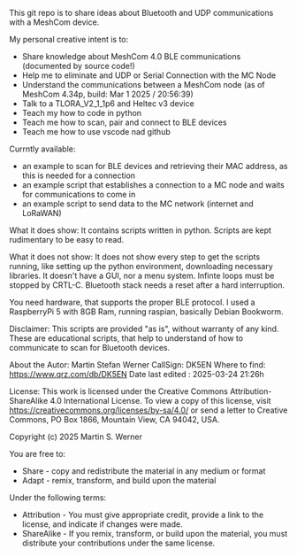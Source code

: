 This git repo is to share ideas about Bluetooth and UDP communications with a MeshCom device.

My personal creative intent is to:
- Share knowledge about MeshCom 4.0 BLE communications (documented by source code!)
- Help me to eliminate and UDP or Serial Connection with the MC Node
- Understand the communications between a MeshCom node (as of MeshCom 4.34p, build: Mar 1 2025 / 20:56:39)
- Talk to a TLORA_V2_1_1p6 and Heltec v3 device
- Teach my how to code in python
- Teach me how to scan, pair and connect to BLE devices
- Teach me how to use vscode nad github

Currntly available:
- an example to scan for BLE devices and retrieving their MAC address, as this is needed for a connection
- an example script that establishes a connection to a MC node and waits for communications to come in
- an example script to send data to the MC network (internet and LoRaWAN)

What it does show:
It contains scripts written in python.
Scripts are kept rudimentary to be easy to read.

What it does not show:
It does not show every step to get the scripts running, like setting up the python environment, downloading necessary libraries.
It doesn't have a GUI, nor a menu system.
Infinte loops must be stopped by CRTL-C.
Bluetooth stack needs a reset after a hard interruption.

You need hardware, that supports the proper BLE protocol.
I used a RaspberryPi 5 with 8GB Ram, running raspian, basically Debian Bookworm.

Disclaimer:
This scripts are provided "as is", without warranty of any kind.
These are educational scripts, that help to understand of how to communicate to scan for Bluetooth devices.

About the Autor: Martin Stefan Werner
CallSign: DK5EN
Where to find: https://www.qrz.com/db/DK5EN
Date last edited : 2025-03-24 21:26h

License:
This work is licensed under the Creative Commons Attribution-ShareAlike 4.0 International License.
To view a copy of this license, visit https://creativecommons.org/licenses/by-sa/4.0/ or send a letter to
Creative Commons, PO Box 1866, Mountain View, CA 94042, USA.

Copyright (c) 2025 Martin S. Werner

You are free to:
- Share - copy and redistribute the material in any medium or format
- Adapt - remix, transform, and build upon the material

Under the following terms:
- Attribution - You must give appropriate credit, provide a link to the license, and indicate if changes were made.
- ShareAlike - If you remix, transform, or build upon the material, you must distribute your contributions under the same license.
